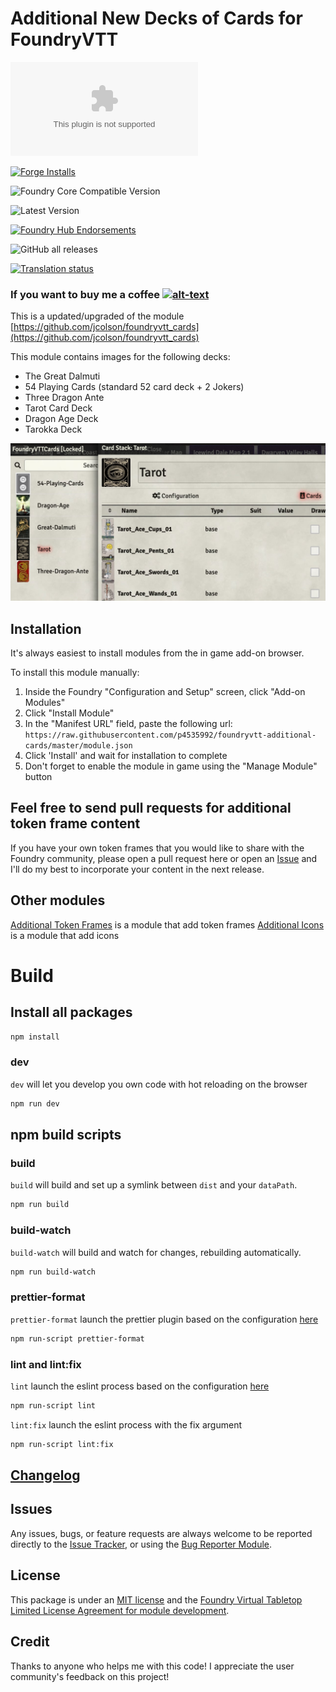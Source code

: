 # Additional New Decks of Cards for FoundryVTT

![Latest Release Download Count](https://img.shields.io/github/downloads/p4535992/foundryvtt-additional-cards/latest/module.zip?color=2b82fc&label=DOWNLOADS&style=for-the-badge)

[![Forge Installs](https://img.shields.io/badge/dynamic/json?label=Forge%20Installs&query=package.installs&suffix=%25&url=https%3A%2F%2Fforge-vtt.com%2Fapi%2Fbazaar%2Fpackage%2Fadditional-cards&colorB=006400&style=for-the-badge)](https://forge-vtt.com/bazaar#package=additional-cards)

![Foundry Core Compatible Version](https://img.shields.io/badge/dynamic/json.svg?url=https%3A%2F%2Fraw.githubusercontent.com%2Fp4535992%2Ffoundryvtt-additional-cards%2Fmaster%2Fmodule.json&label=Foundry%20Version&query=$.compatibleCoreVersion&colorB=orange&style=for-the-badge)

![Latest Version](https://img.shields.io/badge/dynamic/json.svg?url=https%3A%2F%2Fraw.githubusercontent.com%2Fp4535992%2Ffoundryvtt-additional-cards%2Fmaster%2Fmodule.json&label=Latest%20Release&prefix=v&query=$.version&colorB=red&style=for-the-badge)

[![Foundry Hub Endorsements](https://img.shields.io/endpoint?logoColor=white&url=https%3A%2F%2Fwww.foundryvtt-hub.com%2Fwp-json%2Fhubapi%2Fv1%2Fpackage%2Fadditional-cards%2Fshield%2Fendorsements&style=for-the-badge)](https://www.foundryvtt-hub.com/package/additional-cards/)

![GitHub all releases](https://img.shields.io/github/downloads/p4535992/foundryvtt-additional-cards/total?style=for-the-badge)

[![Translation status](https://weblate.foundryvtt-hub.com/widgets/additional-cards/-/287x66-black.png)](https://weblate.foundryvtt-hub.com/engage/additional-cards/)

### If you want to buy me a coffee [![alt-text](https://img.shields.io/badge/-Patreon-%23ff424d?style=for-the-badge)](https://www.patreon.com/p4535992)

This is a updated/upgraded of the module [https://github.com/jcolson/foundryvtt_cards](https://github.com/jcolson/foundryvtt_cards)

This module contains images for the following decks:

- The Great Dalmuti
- 54 Playing Cards (standard 52 card deck + 2 Jokers)
- Three Dragon Ante
- Tarot Card Deck
- Dragon Age Deck
- Tarokka Deck

![img](/wiki/github-social-preview.jpg)

## Installation

It's always easiest to install modules from the in game add-on browser.

To install this module manually:
1.  Inside the Foundry "Configuration and Setup" screen, click "Add-on Modules"
2.  Click "Install Module"
3.  In the "Manifest URL" field, paste the following url:
`https://raw.githubusercontent.com/p4535992/foundryvtt-additional-cards/master/module.json`
4.  Click 'Install' and wait for installation to complete
5.  Don't forget to enable the module in game using the "Manage Module" button


## Feel free to send pull requests for additional token frame content

If you have your own token frames that you would like to share with the Foundry community, please open a pull request here or open an [Issue](https://github.com/p4535992/foundryvtt-additional-cards/issues) and I'll do my best to incorporate your content in the next release.

## Other modules

[Additional Token Frames](https://github.com/p4535992/foundryvtt-additional-token-frames) is a module that add token frames
[Additional Icons](https://github.com/p4535992/foundryvtt-additional-icons) is a module that add icons

# Build

## Install all packages

```bash
npm install
```

### dev

`dev` will let you develop you own code with hot reloading on the browser

```bash
npm run dev
```

## npm build scripts

### build

`build` will build and set up a symlink between `dist` and your `dataPath`.

```bash
npm run build
```

### build-watch

`build-watch` will build and watch for changes, rebuilding automatically.

```bash
npm run build-watch
```

### prettier-format

`prettier-format` launch the prettier plugin based on the configuration [here](./.prettierrc)

```bash
npm run-script prettier-format
```

### lint and lint:fix

`lint` launch the eslint process based on the configuration [here](./.eslintrc.json)

```bash
npm run-script lint
```

`lint:fix` launch the eslint process with the fix argument

```bash
npm run-script lint:fix
```

## [Changelog](./CHANGELOG.md)

## Issues

Any issues, bugs, or feature requests are always welcome to be reported directly to the [Issue Tracker](https://github.com/p4535992/foundryvtt-additional-cards/issues ), or using the [Bug Reporter Module](https://foundryvtt.com/packages/bug-reporter/).

## License

This package is under an [MIT license](LICENSE) and the [Foundry Virtual Tabletop Limited License Agreement for module development](https://foundryvtt.com/article/license/).

## Credit

Thanks to anyone who helps me with this code! I appreciate the user community's feedback on this project!
